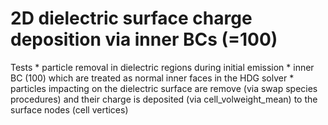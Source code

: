 # 2D dielectric surface charge deposition via inner BCs (=100)
Tests
    * particle removal in dielectric regions during initial emission
    * inner BC (100) which are treated as normal inner faces in the HDG solver
    * particles impacting on the dielectric surface are remove (via swap species procedures) and
        their charge is deposited (via cell_volweight_mean) to the surface nodes (cell vertices)
